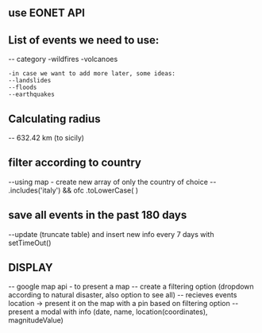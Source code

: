 ## use EONET API

## List of events we need to use:
-- category
    -wildfires
    -volcanoes

    -in case we want to add more later, some ideas:
    --landslides
    --floods
    --earthquakes


## Calculating radius
-- 632.42 km (to sicily)

## filter according to country 
--using map - create new array of only the country of choice
-- .includes('italy') && ofc .toLowerCase(   )

## save all events in the past 180 days
--update (truncate table) and insert new info every 7 days with setTimeOut()

## DISPLAY
-- google map api - to present a map
    -- create a filtering option (dropdown according to natural disaster, also option to see all)
    -- recieves events location -> present it on the map with a pin based on filtering option
    -- present a modal with info (date, name, location(coordinates),  magnitudeValue)

